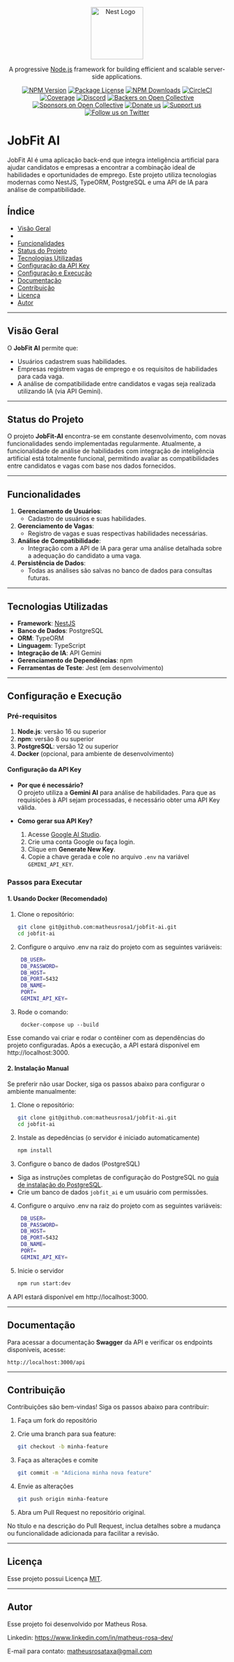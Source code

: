 <p align="center">
  <a href="http://nestjs.com/" target="blank"><img src="https://nestjs.com/img/logo-small.svg" width="120" alt="Nest Logo" /></a>
</p>

[circleci-image]: https://img.shields.io/circleci/build/github/nestjs/nest/master?token=abc123def456
[circleci-url]: https://circleci.com/gh/nestjs/nest

  <p align="center">A progressive <a href="http://nodejs.org" target="_blank">Node.js</a> framework for building efficient and scalable server-side applications.</p>
    <p align="center">
<a href="https://www.npmjs.com/~nestjscore" target="_blank"><img src="https://img.shields.io/npm/v/@nestjs/core.svg" alt="NPM Version" /></a>
<a href="https://www.npmjs.com/~nestjscore" target="_blank"><img src="https://img.shields.io/npm/l/@nestjs/core.svg" alt="Package License" /></a>
<a href="https://www.npmjs.com/~nestjscore" target="_blank"><img src="https://img.shields.io/npm/dm/@nestjs/common.svg" alt="NPM Downloads" /></a>
<a href="https://circleci.com/gh/nestjs/nest" target="_blank"><img src="https://img.shields.io/circleci/build/github/nestjs/nest/master" alt="CircleCI" /></a>
<a href="https://coveralls.io/github/nestjs/nest?branch=master" target="_blank"><img src="https://coveralls.io/repos/github/nestjs/nest/badge.svg?branch=master#9" alt="Coverage" /></a>
<a href="https://discord.gg/G7Qnnhy" target="_blank"><img src="https://img.shields.io/badge/discord-online-brightgreen.svg" alt="Discord"/></a>
<a href="https://opencollective.com/nest#backer" target="_blank"><img src="https://opencollective.com/nest/backers/badge.svg" alt="Backers on Open Collective" /></a>
<a href="https://opencollective.com/nest#sponsor" target="_blank"><img src="https://opencollective.com/nest/sponsors/badge.svg" alt="Sponsors on Open Collective" /></a>
  <a href="https://paypal.me/kamilmysliwiec" target="_blank"><img src="https://img.shields.io/badge/Donate-PayPal-ff3f59.svg" alt="Donate us"/></a>
    <a href="https://opencollective.com/nest#sponsor"  target="_blank"><img src="https://img.shields.io/badge/Support%20us-Open%20Collective-41B883.svg" alt="Support us"></a>
  <a href="https://twitter.com/nestframework" target="_blank"><img src="https://img.shields.io/twitter/follow/nestframework.svg?style=social&label=Follow" alt="Follow us on Twitter"></a>
</p>
  <!--[![Backers on Open Collective](https://opencollective.com/nest/backers/badge.svg)](https://opencollective.com/nest#backer)
  [![Sponsors on Open Collective](https://opencollective.com/nest/sponsors/badge.svg)](https://opencollective.com/nest#sponsor)-->

# JobFit AI

JobFit AI é uma aplicação back-end que integra inteligência artificial para ajudar candidatos e empresas a encontrar a combinação ideal de habilidades e oportunidades de emprego. Este projeto utiliza tecnologias modernas como NestJS, TypeORM, PostgreSQL e uma API de IA para análise de compatibilidade.

## Índice

- [Visão Geral](#visão-geral)
- 
- [Funcionalidades](#funcionalidades)
- [Status do Projeto](#status-do-projeto)
- [Tecnologias Utilizadas](#tecnologias-utilizadas)
- [Configuração da API Key](#configuração-da-api-key)
- [Configuração e Execução](#configuração-e-execução)
- [Documentação](#documentação)
- [Contribuição](#contribuição)
- [Licença](#licença)
- [Autor](#autor)

---

## Visão Geral

O **JobFit AI** permite que:
- Usuários cadastrem suas habilidades.
- Empresas registrem vagas de emprego e os requisitos de habilidades para cada vaga.
- A análise de compatibilidade entre candidatos e vagas seja realizada utilizando IA (via API Gemini).

---

## Status do Projeto

O projeto **JobFit-AI** encontra-se em constante desenvolvimento, com novas funcionalidades sendo implementadas regularmente. Atualmente, a funcionalidade de análise de habilidades com integração de inteligência artificial está totalmente funcional, permitindo avaliar as compatibilidades entre candidatos e vagas com base nos dados fornecidos.


---

## Funcionalidades

1. **Gerenciamento de Usuários**:
   - Cadastro de usuários e suas habilidades.
2. **Gerenciamento de Vagas**:
   - Registro de vagas e suas respectivas habilidades necessárias.
3. **Análise de Compatibilidade**:
   - Integração com a API de IA para gerar uma análise detalhada sobre a adequação do candidato a uma vaga.
4. **Persistência de Dados**:
   - Todas as análises são salvas no banco de dados para consultas futuras.

---

## Tecnologias Utilizadas

- **Framework**: [NestJS](https://nestjs.com/)
- **Banco de Dados**: PostgreSQL
- **ORM**: TypeORM
- **Linguagem**: TypeScript
- **Integração de IA**: API Gemini
- **Gerenciamento de Dependências**: npm
- **Ferramentas de Teste**: Jest (em desenvolvimento)

---

## Configuração e Execução

### Pré-requisitos

1. **Node.js**: versão 16 ou superior
2. **npm**: versão 8 ou superior
3. **PostgreSQL**: versão 12 ou superior
4. **Docker** (opcional, para ambiente de desenvolvimento)

#### Configuração da API Key

- **Por que é necessário?**  
  O projeto utiliza a **Gemini AI** para análise de habilidades. Para que as requisições à API sejam processadas, é necessário obter uma API Key válida.

- **Como gerar sua API Key?**  
  1. Acesse [Google AI Studio](https://aistudio.google.com/app/apikey?hl=pt-br).
  2. Crie uma conta Google ou faça login.
  3. Clique em **Generate New Key**.
  4. Copie a chave gerada e cole no arquivo `.env` na variável `GEMINI_API_KEY`.

### Passos para Executar

#### 1. Usando Docker (Recomendado)

1. Clone o repositório:
   ```bash
   git clone git@github.com:matheusrosa1/jobfit-ai.git
   cd jobfit-ai

2. Configure o arquivo .env na raiz do projeto com as seguintes variáveis:
   ```bash
    DB_USER=
    DB_PASSWORD=
    DB_HOST=
    DB_PORT=5432
    DB_NAME=
    PORT=
    GEMINI_API_KEY=

3. Rode o comando:

        docker-compose up --build

Esse comando vai criar e rodar o contêiner com as dependências do projeto configuradas. Após a execução, a API estará disponível em http://localhost:3000.
 
#### 2. Instalação Manual

Se preferir não usar Docker, siga os passos abaixo para configurar o ambiente manualmente:

1. Clone o repositório:
   ```bash
   git clone git@github.com:matheusrosa1/jobfit-ai.git
   cd jobfit-ai

2. Instale as depedências (o servidor é iniciado automaticamente)
   ```bash
   npm install

3. Configure o banco de dados (PostgreSQL)

- Siga as instruções completas de configuração do PostgreSQL no [guia de instalação do PostgreSQL](https://www.postgresql.org/download/).
- Crie um banco de dados `jobfit_ai` e um usuário com permissões.


4. Configure o arquivo .env na raiz do projeto com as seguintes variáveis:
   ```bash
    DB_USER=
    DB_PASSWORD=
    DB_HOST=
    DB_PORT=5432
    DB_NAME=
    PORT=
    GEMINI_API_KEY=


5. Inicie o servidor
    ```bash
    npm run start:dev

A API estará disponível em http://localhost:3000.

---

## Documentação

Para acessar a documentação **Swagger** da API e verificar os endpoints disponíveis, acesse:

    http://localhost:3000/api

---

## Contribuição

Contribuições são bem-vindas! Siga os passos abaixo para contribuir:

1. Faça um fork do repositório


2. Crie uma branch para sua feature:

    ```bash
    git checkout -b minha-feature

3. Faça as alterações e comite

   ```bash
   git commit -m "Adiciona minha nova feature"

4. Envie as alterações

   ```bash
   git push origin minha-feature

5. Abra um Pull Request no repositório original.

  No título e na descrição do Pull Request, inclua detalhes sobre a mudança ou funcionalidade adicionada para facilitar a revisão.

---

## Licença

Esse projeto possui Licença [MIT](https://github.com/matheusrosa1/jobfit-ai?tab=MIT-1-ov-file).

---

## Autor

Esse projeto foi desenvolvido por Matheus Rosa.

Linkedin: https://www.linkedin.com/in/matheus-rosa-dev/

E-mail para contato: matheusrosataxa@gmail.com
